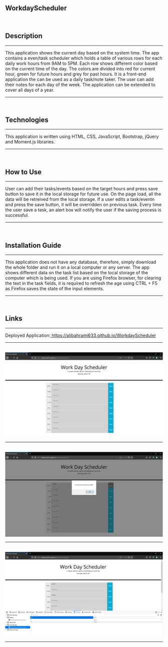 ## WorkdayScheduler
<br>


## Description
<hr/>
    <p>
        This application shows the current day based on the system time. The app contains a even/task scheduler which holds a table of various rows for each daily work hours from 9AM to 5PM. 
        Each row shows different color based on the current time of the day. The colors are divided into red for current hour, green for future hours and grey for past hours.          It is a front-end application the can be used as a daily task/note taker. The user can add their notes for each day of the week. The application can be extended to cover all days of a year.
    </p>
<hr/>
<br>


## Technologies
<hr/>
    <p>
        This application is written using HTML, CSS, JavaScript, Bootstrap, jQuery and Moment.js libraries.        
    </p>
<hr/>
<br>


## How to Use
<hr/>
    <p>
        User can add their tasks/events based on the target hours and press save button to save it in the local storage for future use.
        On the page load, all the data will be retreived from the local storage.
        If a user edits a task/eventn and press the save button, it will be overridden on previous task.
        Every time the user save a task, an alert box will notify the user if the saving process is successful. 
    </p>
<hr/>
<br>


## Installation Guide
<hr/>
    <p>
        This application does not have any database, therefore, simply download the whole folder and run it on a local computer or any server.
        The app shows different data on the task list based on the local storage of the computer which is being used.
        If you are using Firefox browser, for clearing the text in the task fields, it is required to refresh the age using CTRL + F5 as Firefox saves the state of the input elements.
    </p>
<hr/>
<br>


## Links

<hr/>
    <p>
        Deployed Application:<a href="https://alibahrami633.github.io/WorkdayScheduler/" target="_blank"> https://alibahrami633.github.io/WorkdayScheduler</a>
    </p>
<hr/>
<br>


<img src="https://raw.githubusercontent.com/alibahrami633/WorkdayScheduler/master/assets/images/screenshot01.png" alt="deployed application image" />

<hr />
<br>

<img src="https://raw.githubusercontent.com/alibahrami633/WorkdayScheduler/master/assets/images/screenshot02.png" alt="deployed application image" />

<hr />
<br>

<img src="https://raw.githubusercontent.com/alibahrami633/WorkdayScheduler/master/assets/images/screenshot03.png" alt="deployed application image" />

<hr />
